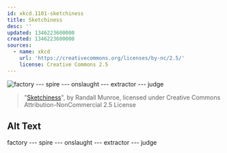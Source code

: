 ```yaml
---
id: xkcd.1101-sketchiness
title: Sketchiness
desc: ''
updated: 1346223600000
created: 1346223600000
sources:
  - name: xkcd
    url: 'https://creativecommons.org/licenses/by-nc/2.5/'
    license: Creative Commons 2.5
---
```

![factory --- spire --- onslaught --- extractor --- judge](https://imgs.xkcd.com/comics/sketchiness.png)
> "[Sketchiness](https://xkcd.com/1101/)", by Randall Munroe, licensed under Creative Commons Attribution-NonCommercial 2.5 License

## Alt Text
factory --- spire --- onslaught --- extractor --- judge
